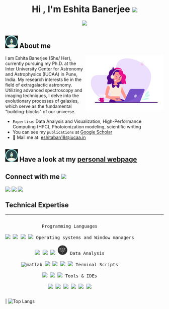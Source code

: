 <h1 align="center">Hi , I'm Eshita Banerjee <img src="https://media.giphy.com/media/hvRJCLFzcasrR4ia7z/giphy.gif" width= 40px></h1>
<p align="center">
  <a href="https://github.com/DenverCoder1/readme-typing-svg"><img src="https://readme-typing-svg.herokuapp.com?font=Time+New+Roman&color=%23C8BE25&size=25&center=true&vCenter=true&width=600&height=100&lines=Observational+Astrophysicist;Research+Scholar+@IUCAA;see+my+personal+webpage;https://eshitaban18.github.io/eshitab/"></a>
</p>

## <img src="./gifs/rocket.webp" width = 40px />  About me

<img align="right" src="./gifs/girl_coder.gif" width = 250px>

I am Eshita Banerjee (She/ Her), currently pursuing my Ph.D. at the Inter University Center for Astronomy and Astrophysics (IUCAA) in Pune, India. My research interests lie in the field of extragalactic astronomy. Utilizing advanced spectroscopy and imaging techniques, I delve into the evolutionary processes of galaxies, which serve as the fundamental "building-blocks" of our universe.

- `Expertise`:  Data Analysis and Visualization, High-Performance Computing (HPC), Photoionization modeling, scientific writing 
- You can see my `publications` at [Google Scholar](https://scholar.google.com/citations?user=pNvsLn0AAAAJ&hl=en&authuser=1)
- 💬 Mail me at: eshitaban18@iucaa.in

## <img src="./gifs/rocket.webp" width = 40px /> Have a look at my [personal webpage](https://eshitaban18.github.io/eshitab/)


<h2> Connect with me <img src='https://raw.githubusercontent.com/ShahriarShafin/ShahriarShafin/main/Assets/handshake.gif' width="100px"> </h2>
<a href = 'https://www.linkedin.com/in/eshita-banerjee-6821842b6'> <img width = '32px' align= 'center' src="https://raw.githubusercontent.com/rahulbanerjee26/githubAboutMeGenerator/main/icons/linked-in-alt.svg"/></a> 
<a href = 'https://twitter.com/EshitaBanerjee8'> <img width = '32px' align= 'center' src="https://raw.githubusercontent.com/rahulbanerjee26/githubAboutMeGenerator/main/icons/twitter.svg"/></a>   
<a href = 'https://github.com/eshitaban18'> <img width = '32px' align= 'center' src="https://raw.githubusercontent.com/rahulbanerjee26/githubAboutMeGenerator/main/icons/github.svg"/></a>




## Technical Expertise

----
<div>
  <p style="display: inline-block;" align="center">
    <kbd>
      <kbd>Programming Languages</kbd>
      <br>
      <br>
      <img width="30px" src="https://cdn.jsdelivr.net/gh/devicons/devicon/icons/python/python-original.svg" /> 
      <img width="30px" src="https://cdn.jsdelivr.net/gh/devicons/devicon/icons/r/r-original.svg" /> 
      <img width="30px" src="https://cdn.jsdelivr.net/gh/devicons/devicon/icons/cplusplus/cplusplus-original.svg" />
      <img width="30px" src="https://cdn.jsdelivr.net/gh/devicons/devicon@latest/icons/fortran/fortran-original.svg" />
   </kbd>
    <kbd>
      <kbd>Operating systems and Window managers</kbd>
      <br>
      <br>
      <img width="30px" src="https://cdn.jsdelivr.net/gh/devicons/devicon/icons/linux/linux-original.svg" />
      <img width="30px" src="https://cdn.jsdelivr.net/gh/devicons/devicon/icons/archlinux/archlinux-original.svg" />
      <img width="30px" src="https://cdn.jsdelivr.net/gh/devicons/devicon@latest/icons/ubuntu/ubuntu-original.svg" />
      <img width="30px" src="./gifs/bspwm.webp" />
    </kbd>
    <kbd>
      <kbd>Data Analysis</kbd>
      <br>
      <br>
      <img title="matlab" width="30px" src="https://cdn.jsdelivr.net/gh/devicons/devicon/icons/matlab/matlab-original.svg" />
      <img width="30px" src="https://cdn.jsdelivr.net/gh/devicons/devicon/icons/numpy/numpy-original.svg" />
      <img width="30px" src="https://cdn.jsdelivr.net/gh/devicons/devicon/icons/pandas/pandas-original.svg" />
      <img width="30px" src="https://scipy.org/images/logo.svg" />
      <img width="30px" src="https://cdn.jsdelivr.net/gh/devicons/devicon@latest/icons/scikitlearn/scikitlearn-original.svg" />
    </kbd>
    <kbd>
      <kbd>Terminal Scripts</kbd>
      <br>
      <br>
      <img width="30px" src="https://cdn.jsdelivr.net/gh/devicons/devicon/icons/bash/bash-original.svg" />
      <img width="30px" src="https://cdn.jsdelivr.net/gh/devicons/devicon@latest/icons/neovim/neovim-original.svg" />
      <img width="30px" src="https://cdn.jsdelivr.net/gh/devicons/devicon/icons/vim/vim-original.svg" />
      </kbd>
    <kbd>
      <kbd>Tools & IDEs</kbd>
      <br>
      <br>
      <img width="30px" src="https://cdn.jsdelivr.net/gh/devicons/devicon/icons/anaconda/anaconda-original.svg" />
      <img width="65px" src="https://upload.wikimedia.org/wikipedia/commons/7/7e/Spyder_logo.svg" />
      <img width="30px" src="https://cdn.jsdelivr.net/gh/devicons/devicon/icons/jupyter/jupyter-original.svg" />
      <img width="30px" src="https://cdn.jsdelivr.net/gh/devicons/devicon/icons/gcc/gcc-original.svg" />
      <img width="30px" src="https://cdn.jsdelivr.net/gh/devicons/devicon@latest/icons/latex/latex-original.svg" />
      <img width="30px" src="https://cdn.jsdelivr.net/gh/devicons/devicon/icons/ssh/ssh-original.svg" />
  </kbd>
  </p>
</div>

| ![Top Langs](https://github-readme-stats.vercel.app/api/top-langs/?username=eshitaban18&theme=tokyonight)
